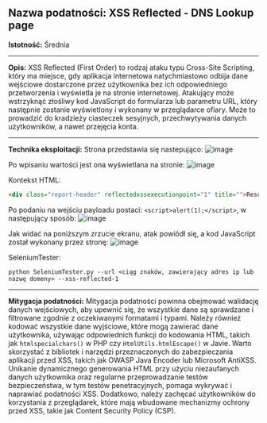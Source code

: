 ## Nazwa podatności: XSS Reflected - DNS Lookup page

**Istotność:** Średnia

---

**Opis:**
XSS Reflected (First Order) to rodzaj ataku typu Cross-Site Scripting, który ma miejsce, gdy aplikacja internetowa natychmiastowo odbija dane wejściowe dostarczone przez użytkownika bez ich odpowiedniego przetworzenia i wyświetla je na stronie internetowej. Atakujący może wstrzyknąć złośliwy kod JavaScript do formularza lub parametru URL, który następnie zostanie wyświetlony i wykonany w przeglądarce ofiary. 
Może to prowadzić do kradzieży ciasteczek sesyjnych, przechwytywania danych użytkowników, a nawet przejęcia konta.

---

**Technika eksploitacji:**
Strona przedstawia się nastepująco:
![image](https://github.com/GrzechuG/PWR-CBE-BAW-mutillidae-2024/assets/28838004/9173b5e0-7bda-449c-a5d5-6c50e30b4bf4)

Po wpisaniu wartości jest ona wyświetlana na stronie:
![image](https://github.com/GrzechuG/PWR-CBE-BAW-mutillidae-2024/assets/28838004/633c4c87-b66f-40f5-9e3f-816788a5c90c)


Kontekst HTML:
```html
<div class="report-header" reflectedxssexecutionpoint="1" title="">Results for google.com</div>
```

Po podaniu na wejściu payloadu postaci:
`<script>alert(1);</script>`, w następujący sposób:
![image](https://github.com/GrzechuG/PWR-CBE-BAW-mutillidae-2024/assets/28838004/21f2c3b8-812b-4e9f-8ab5-16a0113286d8)

Jak widać na poniższym zrzucie ekranu, atak powiódł się, a kod JavaScript został wykonany przez stronę:
![image](https://github.com/GrzechuG/PWR-CBE-BAW-mutillidae-2024/assets/28838004/fe058079-9f5d-42e1-9a8e-3bc941d6c11a)

SeleniumTester:
```
python SeleniumTester.py --url <ciąg znaków, zawierający adres ip lub nazwę domeny> --xss-reflected-1
```

---

**Mitygacja podatności:**
Mitygacja podatności powinna obejmować walidację danych wejściowych, aby upewnić się, że wszystkie dane są sprawdzane i filtrowane zgodnie z oczekiwanymi formatami i typami. Należy również kodować wszystkie dane wyjściowe, które mogą zawierać dane użytkownika, używając odpowiednich funkcji do kodowania HTML, takich jak `htmlspecialchars()` w PHP czy `HtmlUtils.htmlEscape()` w Javie. Warto skorzystać z bibliotek i narzędzi przeznaczonych do zabezpieczania aplikacji przed XSS, takich jak OWASP Java Encoder lub Microsoft AntiXSS. Unikanie dynamicznego generowania HTML przy użyciu niezaufanych danych użytkownika oraz regularne przeprowadzanie testów bezpieczeństwa, w tym testów penetracyjnych, pomaga wykrywać i naprawiać podatności XSS. Dodatkowo, należy zachęcać użytkowników do korzystania z przeglądarek, które mają wbudowane mechanizmy ochrony przed XSS, takie jak Content Security Policy (CSP).

